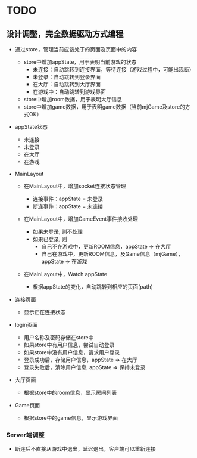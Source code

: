 
# TODO

## 设计调整，完全数据驱动方式编程

+ 通过store，管理当前应该处于的页面及页面中的内容
  + store中增加appState，用于表明当前游戏的状态
    + 未连接：自动跳转到连接界面，等待连接（游戏过程中，可能出现断）
    + 未登录：自动跳转到登录界面
    + 在大厅：自动跳转到大厅界面
    + 在游戏中：自动跳转到游戏界面
  + store中增加room数据，用于表明大厅信息
  + store中增加game数据，用于表明game数据（当前mjGame及store的方式OK）

+ appState状态
  + 未连接
  + 未登录
  + 在大厅
  + 在游戏

+ MainLayout
  + 在MainLayout中，增加socket连接状态管理
    + 连接事件：appState = 未登录
    + 断连事件：appState = 未连接

  + 在MainLayout中，增加GameEvent事件接收处理
    + 如果未登录, 则不处理
    + 如果已登录, 则
      + 自己不在游戏中，更新ROOM信息，appState => 在大厅
      + 自己在游戏中，更新ROOM信息，及Game信息（mjGame），appState => 在游戏

  + 在MainLayout中，Watch appState
    + 根据appState的变化，自动跳转到相应的页面(path)

+ 连接页面
  + 显示正在连接状态

+ login页面
  + 用户名称及密码存储在store中
  + 如果store中有用户信息，尝试自动登录
  + 如果store中没有用户信息，请求用户登录
  + 登录成功后，存储用户信息，appState => 在大厅
  + 登录失败后，清除用户信息, appState => 保持未登录

+ 大厅页面
  + 根据store中的room信息，显示房间列表

+ Game页面
  + 根据store中的game信息，显示游戏界面

### Server端调整

+ 断连后不直接从游戏中退出，延迟退出，客户端可以重新连接
